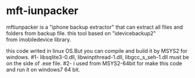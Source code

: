 # mft-iunpacker
mftiunpacker is a "iphone backup extractor" that can extract all files and folders from backup file. this tool based on "idevicebackup2" from imobiledevice library.  

this code writed in linux OS.But you can compile and build it by MSYS2 for windows.
#1- libsqlite3-0.dll, libwinpthread-1.dll, libgcc_s_seh-1.dll must be on the side of .exe file.
#2- i used from MSYS2-64bit for make this code and run it on windows7 64 bit.
